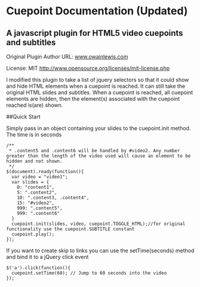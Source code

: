 # Cuepoint Documentation (Updated)

## A javascript plugin for HTML5 video cuepoints and subtitles

Original Plugin Author URL: www.owainlewis.com

License: MIT
http://www.opensource.org/licenses/mit-license.php

I modified this plugin to take a list of jquery selectors so that it could show and hide HTML elements when a cuepoint is reached. It can still take the original HTML slides and subtitles. When a cuepoint is reached, all cuepoint elements are hidden, then the element(s) associated with the cuepoint reached is(are) shown.

##Quick Start

Simply pass in an object containing your slides to the cuepoint.init method. The time is in seconds

    /**
     * .content5 and .content6 will be handled by #video2. Any number greater than the length of the video used will cause an element to be hidden and not shown.
     */
	$(document).ready(function(){
      var video = "video1";
	  var slides = {
        0: "content1",
        5: ".content2",
        10: ".content3, .content4",
        15: "#video2",
        999: ".content5",
        999: ".content6"
      }
	  cuepoint.init(slides, video, cuepoint.TOGGLE_HTML);//for original functionality use the cuepoint.SUBTITLE constant
	  cuepoint.play();
	});

If you want to create skip to links you can use the setTime(seconds) method and bind it to a jQuery click event

	$('a').click(function(){
	  cuepoint.setTime(60); // Jump to 60 seconds into the video
	});


